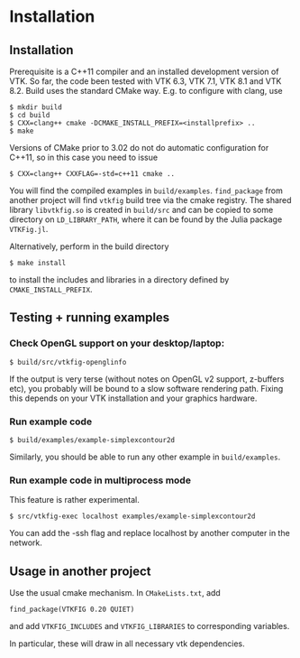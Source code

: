 Installation
============

## Installation

Prerequisite is a C++11 compiler and  an installed development version of VTK.  So far, the code been  tested with VTK 6.3, VTK 7.1, VTK 8.1 and VTK 8.2. Build uses the standard CMake way. E.g. to configure with clang, use

```` 
$ mkdir build
$ cd build
$ CXX=clang++ cmake -DCMAKE_INSTALL_PREFIX=<installprefix> ..
$ make

````

Versions  of CMake  prior to 3.02  do  not do  automatic configuration  for C++11, so in this case you need to issue

```` 
$ CXX=clang++ CXXFLAG=-std=c++11 cmake ..

````

You will find the compiled examples in `build/examples`. `find_package` from another project will find `vtkfig` build tree via the cmake registry. The shared library `libvtkfig.so` is created in `build/src` and can be copied to some directory on `LD_LIBRARY_PATH`,
where it can be found by the Julia package `VTKFig.jl`.

Alternatively, perform in the build directory
````
$ make install
````
to install the includes and libraries in a directory defined by `CMAKE_INSTALL_PREFIX`.


## Testing + running examples


### Check OpenGL support on your desktop/laptop:

````
$ build/src/vtkfig-openglinfo
````

If the output is very terse (without notes on OpenGL v2 support, z-buffers etc), you probably will be bound to
a slow software rendering path. Fixing this depends on your VTK installation and your graphics hardware.

### Run example code

````
$ build/examples/example-simplexcontour2d
````
Similarly, you should be able to run any other example in `build/examples`.


### Run example code in multiprocess mode

This feature is rather experimental.

````
$ src/vtkfig-exec localhost examples/example-simplexcontour2d
````
You can add the -ssh flag and replace localhost by another computer in the network.




## Usage in another project

Use the usual cmake mechanism. In `CMakeLists.txt`, add

````
find_package(VTKFIG 0.20 QUIET)
````
and add `VTKFIG_INCLUDES` and `VTKFIG_LIBRARIES` to corresponding variables.

In particular, these will draw in all necessary vtk dependencies. 

